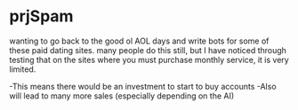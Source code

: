 # prjSpam
wanting to go back to the good ol AOL days and write bots for some of these paid dating sites. many people do this still, but I have noticed through testing that on the sites where you must purchase monthly service, it is very limited. 

-This means there would be an investment to start to buy accounts
-Also will lead to many more sales (especially depending on the AI)

